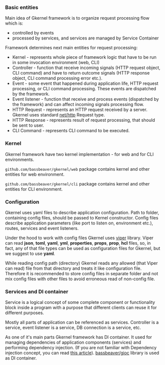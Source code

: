 ### Basic entities

Main idea of Gkernel framework is to organize request processing flow which is:
 
* controlled by events
* processed by services, and services are managed by Service Container

Framework determines next main entities for request processing:

* Kernel - represents whole piece of framework logic that have to be run in some invocation environment (web, CLI) 
* Controller - function that receive incoming signals (HTTP request object, CLI command) and have to return outcome signals 
  (HTTP response object, CLI command processing error etc.).
* Event - some event that happened during application life, HTTP request processing, or CLI command processing.
  These events are dispatched by the framework.
* Event listener - function that receive and process events (dispatched by the framework) and can affect incoming signals processing flow.
* HTTP Request - represents an HTTP request received by a server. Gkernel uses standard [net/http](https://golang.org/pkg/net/http/) Request type.
* HTTP Response - represents result of request processing, that should be sent to user. 
* CLI Command - represents CLI command to be executed.


### Kernel

Gkernel framework have two kernel implementation - for web and for CLI environments.

`github.com/bassbeaver/gkernel/web`
package contains kernel and other entities for web environment.  

`github.com/bassbeaver/gkernel/cli`
package contains kernel and other entities for CLI environment.


### Configuration

Gkernel uses yaml files to describe application configuration. Path to folder, containing config files, should be passed to Kernel constructor.
Config files describe application parameters (like port to listen on, environment etc.), routes, services and event listeners.

Under the hood to work with config files Gkernel uses [viper](https://github.com/spf13/viper) library. Viper can read 
**json**, **toml**, **yaml**, **yml**, **properties**, **props**, **prop**, **hcl** files, so, in fact, any of that file
types can be used as configuration files for Gkernel, but we suggest to use **yaml**.

While reading config path (directory) Gkernel reads any allowed (that Viper can read) file from that directory and treats
it like configuration file. Therefore it is recommended to store config files in separate folder and not mix config files with other files to avoid erroneous read
of non-config file.  


### Services and DI container

Service is a logical concept of some complete component or functionality block inside a program with a purpose that 
different clients can reuse it for different purposes.
 
Mostly all parts of application can be referenced as services. Controller is a service, event listener is a service, DB connection is a service, etc.

As one of it's main parts Gkernel framework has DI container. It used for managing dependencies of application 
components (services) and performing dependency injection.
(If you are not familiar with Dependency injection concept, you can read [this article](https://en.wikipedia.org/wiki/Dependency_injection)).
[bassbeaver/gioc](https://github.com/bassbeaver/gioc) library is used as DI container.
